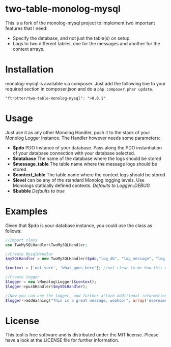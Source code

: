 two-table-monolog-mysql
=============

This is a fork of the monolog-mysql project to implement two important features that I need: 

* Specify the database, and not just the table(s) on setup. 
* Logs to two different tables, one for the messages and another for the context arrays.

# Installation
monolog-mysql is available via composer. Just add the following line to your required section in composer.json and do a `php composer.phar update`.

```
"ftrotter/two-table-monolog-mysql": ">0.0.1"
```

# Usage
Just use it as any other Monolog Handler, push it to the stack of your Monolog Logger instance. The Handler however needs some parameters:

- **$pdo** PDO Instance of your database. Pass along the PDO instantiation of your database connection with your database selected.
- **$database** The name of the database where the logs should be stored
- **$message_table** The table name where the message logs should be stored
- **$context_table** The table name where the context logs should be stored
- **$level** can be any of the standard Monolog logging levels. Use Monologs statically defined contexts. _Defaults to Logger::DEBUG_
- **$bubble** _Defaults to true_

# Examples
Given that $pdo is your database instance, you could use the class as follows:

```php
//Import class
use TwoMySQLHandler\TwoMySQLHandler;

//Create MysqlHandler
$mySQLHandler = new TwoMySQLHandler($pdo,"log_db", "log_message", "log_context", array('username', 'userid'), \Monolog\Logger::DEBUG);

$context = ['not_sure', 'what_goes_here']; //not clear to me how this works

//Create logger
$logger = new \Monolog\Logger($context);
$logger->pushHandler($mySQLHandler);

//Now you can use the logger, and further attach additional information
$logger->addWarning("This is a great message, woohoo!", array('username'  => 'John Doe', 'userid'  => 245));
```

# License
This tool is free software and is distributed under the MIT license. Please have a look at the LICENSE file for further information.
